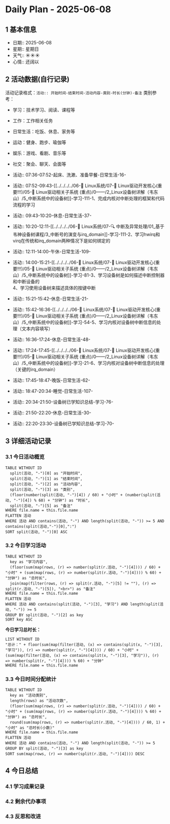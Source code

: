 # Daily Plan - 2025-06-08

## 1 基本信息

- 日期:: 2025-06-08
- 星期:: 星期日
- 天气:: ☀️☀️☀️
- 心情:: 还阔以

## 2 活动数据(自行记录)
活动记录格式：`活动:: 开始时间-结束时间-活动内容-类别-时长(分钟)-备注`
类别参考：
- 学习：技术学习、阅读、课程等
- 工作：工作相关任务
- 日常生活：吃饭、休息、家务等
- 运动：健身、跑步、瑜伽等
- 娱乐：游戏、看剧、音乐等
- 社交：聚会、聊天、会面等

- 活动:: 07:36-07:52-起床、洗漱、准备早餐-日常生活-16-
- 活动:: 07:52-09:43-[[../../../../06-🐧 Linux系统/07-🚗 Linux驱动开发核心(重要!!!)/05-🚗 Linux驱动相关子系统 (重点)/0——/2_Linux设备树详解（韦东山）/5_中断系统中的设备树]]-学习-111-1、完成内核对中断处理的框架和代码流程的学习
- 活动:: 09:43-10:20-休息-日常生活-37-
- 活动:: 10:20-12:11-[[../../../../06-🐧 Linux系统/07-🔍 中断及异常处理/01_基于韦神设备树课程/3_中断号的演变与irq_domain]]-学习-111-2、学习hwirq和virq在传统和irq_domain两种情况下是如何绑定的
- 活动:: 12:11-14:00-午休-日常生活-109-
- 活动:: 14:00-15:21-[[../../../../06-🐧 Linux系统/07-🚗 Linux驱动开发核心(重要!!!)/05-🚗 Linux驱动相关子系统 (重点)/0——/2_Linux设备树详解（韦东山）/5_中断系统中的设备树]]-学习-81-3、学习设备树是如何描述中断控制器和中断设备的<br>4、学习使用设备树来描述具体的按键中断
- 活动:: 15:21-15:42-休息-日常生活-21-
- 活动:: 15:42-16:36-[[../../../../06-🐧 Linux系统/07-🚗 Linux驱动开发核心(重要!!!)/05-🚗 Linux驱动相关子系统 (重点)/0——/2_Linux设备树详解（韦东山）/5_中断系统中的设备树]]-学习-54-5、学习内核对设备树中断信息的处理（文本内容填写）
- 活动:: 16:36-17:24-休息-日常生活-48-
- 活动:: 17:24-17:45-[[../../../../06-🐧 Linux系统/07-🚗 Linux驱动开发核心(重要!!!)/05-🚗 Linux驱动相关子系统 (重点)/0——/2_Linux设备树详解（韦东山）/5_中断系统中的设备树]]-学习-21-6、学习内核对设备树中断信息的处理（关键的irq_domain）
- 活动:: 17:45-18:47-晚饭-日常生活-62-
- 活动:: 18:47-20:34-睡觉-日常生活-107-
- 活动:: 20:34-21:50-设备树已学知识总结-学习-76-
- 活动:: 21:50-22:20-休息-日常生活-30-
- 活动:: 22:20-23:30-设备树已学知识总结-学习-70-

## 3 详细活动记录

### 3.1 今日活动概览

```dataview
TABLE WITHOUT ID
  split(活动, "-")[0] as "开始时间",
  split(活动, "-")[1] as "结束时间", 
  split(活动, "-")[2] as "活动内容",
  split(活动, "-")[3] as "类别",
  (floor(number(split(活动, "-")[4]) / 60) + "小时" + (number(split(活动, "-")[4]) % 60) + "分钟") as "时长",
  split(活动, "-")[5] as "备注"
WHERE file.name = this.file.name
FLATTEN 活动
WHERE 活动 AND contains(活动, "-") AND length(split(活动, "-")) >= 5 AND contains(split(活动,"-")[0],":")
SORT split(活动, "-")[0] ASC
```

### 3.2 今日学习活动

```dataview
TABLE WITHOUT ID
  key as "学习内容",
  (floor(sum(map(rows, (r) => number(split(r.活动, "-")[4]))) / 60) + "小时" + (sum(map(rows, (r) => number(split(r.活动, "-")[4]))) % 60) + "分钟") as "总时长",
  join(map(filter(rows, (r) => split(r.活动, "-")[5] != ""), (r) => split(r.活动, "-")[5]), "<br>") as "备注"
WHERE file.name = this.file.name
FLATTEN 活动
WHERE 活动 AND contains(split(活动, "-")[3], "学习") AND length(split(活动, "-")) >= 5
GROUP BY split(活动, "-")[2] as key
SORT key ASC

```

**今日学习总时长：**

```dataview
LIST WITHOUT ID
"总计：" + floor(sum(map(filter(活动, (x) => contains(split(x, "-")[3], "学习")), (r) => number(split(r, "-")[4]))) / 60) + "小时" + (sum(map(filter(活动, (x) => contains(split(x, "-")[3], "学习")), (r) => number(split(r, "-")[4]))) % 60) + "分钟"
WHERE file.name = this.file.name
```

### 3.3 今日时间分配统计

```dataview
TABLE WITHOUT ID
  key as "活动类别",
  length(rows) as "活动次数",
  (floor(sum(map(rows, (r) => number(split(r.活动, "-")[4]))) / 60) + "小时" + (sum(map(rows, (r) => number(split(r.活动, "-")[4]))) % 60) + "分钟") as "总时长",
  round(sum(map(rows, (r) => number(split(r.活动, "-")[4]))) / 60, 1) + "小时" as "总时长(小数)"
WHERE file.name = this.file.name
FLATTEN 活动
WHERE 活动 AND contains(活动, "-") AND length(split(活动, "-")) >= 5
GROUP BY split(活动, "-")[3] as key
SORT sum(map(rows, (r) => number(split(r.活动, "-")[4]))) DESC
```

## 4 今日总结

### 4.1 学习成果记录

### 4.2 剩余代办事项

### 4.3 反思和改进


